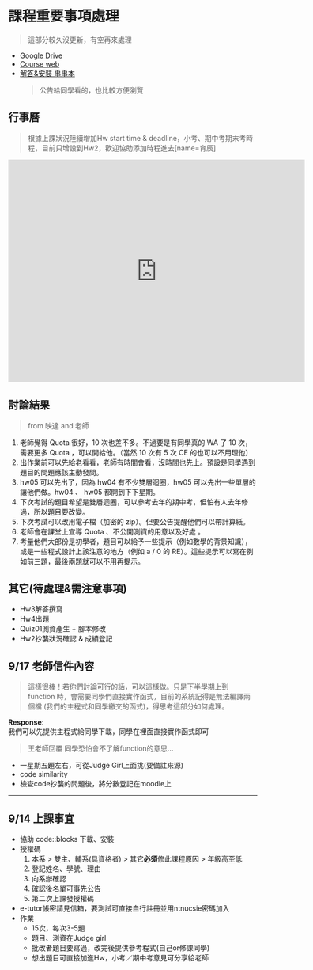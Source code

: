 # 課程重要事項處理
> 這部分較久沒更新，有空再來處理

* [Google Drive](https://drive.google.com/drive/folders/12B085esXpJAJInmvCFjMtEcp7hHhmDaS?usp=sharing)
* [Course web](https://sites.google.com/gapps.ntnu.edu.tw/cpi)
* [解答&安裝 串串本](/@mathlin/BJhRCL1vv)
    > 公告給同學看的，也比較方便瀏覽

## 行事曆
> 根據上課狀況陸續增加Hw start time & deadline，小考、期中考期末考時程，目前只增設到Hw2，歡迎協助添加時程進去[name=育辰]
<iframe src="https://calendar.google.com/calendar/embed?src=c_npvdlvlkht8pb4bi9sj3juuccc%40group.calendar.google.com&ctz=Asia%2FTaipei" style="border: 0" width="600" height="450" frameborder="0" scrolling="no"></iframe>

## 討論結果
> from 映達 and 老師
1. 老師覺得 Quota 很好，10 次也差不多。不過要是有同學真的 WA 了 10 次，需要更多 Quota ，可以開給他。（當然 10 次有 5 次 CE 的也可以不用理他）
2. 出作業前可以先給老看看，老師有時間會看，沒時間也先上。預設是同學遇到題目的問題應該主動發問。
3. hw05 可以先出了，因為 hw04 有不少雙層迴圈，hw05 可以先出一些單層的讓他們做。hw04 、 hw05 都開到下下星期。
4. 下次考試的題目希望是雙層迴圈，可以參考去年的期中考，但怕有人去年修過，所以題目要改變。
5. 下次考試可以改用電子檔（加密的 zip）。但要公告提醒他們可以帶計算紙。
6. 老師會在課堂上宣導 Quota 、不公開測資的用意以及好處 。
7. 考量他們大部份是初學者，題目可以給予一些提示（例如數學的背景知識），或是一些程式設計上該注意的地方（例如 a / 0 的 RE）。這些提示可以寫在例如前三題，最後兩題就可以不用再提示。

## 其它(待處理&需注意事項)

* Hw3解答撰寫
* Hw4出題
* Quiz01測資產生 + 腳本修改
* Hw2抄襲狀況確認 & 成績登記

<!--
* Hw1成績登記（隨班附讀生需處理）以csv檔直接匯入
* [code::blocks 安裝教學](/@bogay/how-to-install-code-blocks)
* 授權碼發放事宜(由宗哲老師先公佈優先順序，後續由助教統計順序，名單後公告，並給系辦確認)
* 批改者題目要先寫過，範本可從自己寫的或同學中選出
* [E-tutor](https://e-tutor.itsa.org.tw/e-Tutor/course/category.php?id=850)
    密碼: **ntnucsie**
	> 這是去年10801的
-->

## 9/17 老師信件內容
> 這樣很棒！若你們討論可行的話，可以這樣做。只是下半學期上到 function 時，會需要同學們直接實作函式，目前的系統記得是無法編譯兩個檔 (我們的主程式和同學繳交的函式)，得思考這部分如何處理。

**Response**: \
我們可以先提供主程式給同學下載，同學在裡面直接實作函式即可

> 王老師回覆 同學恐怕會不了解function的意思...


* 一星期五題左右，可從Judge Girl上面挑(要備註來源)
* code similarity
* 檢查code抄襲的問題後，將分數登記在moodle上

---


## 9/14 上課事宜

* 協助 code::blocks 下載、安裝
* 授權碼
	1. 本系 > 雙主、輔系(具資格者) > 其它**必須**修此課程原因 > 年級高至低
	2. 登記姓名、學號、理由
	3. 向系辦確認 
	4. 確認後名單可事先公告
	5. 第二次上課發授權碼
* e-tutor帳密請見信箱，要測試可直接自行註冊並用ntnucsie密碼加入
* 作業 
	* 15次，每次3-5題
	* 題目、測資在Judge girl
	* 批改者題目要寫過，改完後提供參考程式(自己or修課同學)
	* 想出題目可直接加進Hw，小考／期中考意見可分享給老師



